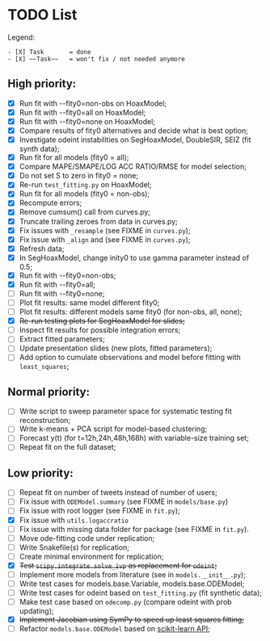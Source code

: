 # TODO List

Legend:
```
- [X] Task       = done
- [X] ~~Task~~   = won't fix / not needed anymore
```

## High priority:
- [X] Run fit with --fity0=non-obs on HoaxModel;
- [X] Run fit with --fity0=all on HoaxModel;
- [X] Run fit with --fity0=none on HoaxModel;
- [X] Compare results of fity0 alternatives and decide what is best option;
- [X] Investigate odeint instabilities on SegHoaxModel, DoubleSIR, SEIZ (fit synth data);
- [X] Run fit for all models (fity0 = all);
- [X] Compare MAPE/SMAPE/LOG ACC RATIO/RMSE for model selection;
- [X] Do not set S to zero in fity0 = none;
- [X] Re-run `test_fitting.py` on HoaxModel;
- [X] Run fit for all models (fity0 = non-obs);
- [X] Recompute errors;
- [X] Remove cumsum() call from curves.py;
- [X] Truncate trailing zeroes from data in curves.py;
- [X] Fix issues with `_resample` (see FIXME in `curves.py`);
- [X] Fix issue with `_align` and (see FIXME in `curves.py`);
- [X] Refresh data;
- [X] In SegHoaxModel, change inity0 to use gamma parameter instead of 0.5;
- [X] Run fit with --fity0=non-obs;
- [X] Run fit with --fity0=all;
- [ ] Run fit with --fity0=none;
- [ ] Plot fit results: same model different fity0;
- [ ] Plot fit results: different models same fity0 (for non-obs, all, none);
- [X] ~~Re-run testing plots for SegHoaxModel for slides;~~
- [ ] Inspect fit results for possible integration errors; 
- [ ] Extract fitted parameters;
- [ ] Update presentation slides (new plots, fitted parameters);
- [ ] Add option to cumulate observations and model before fitting with `least_squares`;

## Normal priority: 
- [ ] Write script to sweep parameter space for systematic testing fit reconstruction;
- [ ] Write k-means + PCA script for model-based clustering;
- [ ] Forecast y(t) (for t=12h,24h,48h,168h) with variable-size training set;
- [ ] Repeat fit on the full dataset;

## Low priority:
- [ ] Repeat fit on number of tweets instead of number of users;
- [ ] Fix issue with `ODEModel.summary` (see FIXME in `models/base.py`)
- [ ] Fix issue with root logger (see FIXME in `fit.py`);
- [X] Fix issue with `utils.logaccratio`
- [ ] Fix issue with missing data folder for package (see FIXME in `fit.py`).
- [ ] Move ode-fitting code under replication;
- [ ] Write Snakefile(s) for replication;
- [ ] Create minimal environment for replication;
- [X] ~~Test `scipy.integrate.solve_ivp` as replacement for `odeint`;~~
- [ ] Implement more models from literature (see in `models.__init__.py`);
- [ ] Write test cases for models.base.Variable, models.base.ODEModel;
- [ ] Write test cases for odeint based on `test_fitting.py` (fit synthetic data);
- [ ] Make test case based on `odecomp.py` (compare odeint with prob updating);
- [X] ~~Implement Jacobian using SymPy to speed up least squares fitting;~~
- [ ] Refactor `models.base.ODEModel` based on [scikit-learn API](https://scikit-learn.org/stable/developers/develop.html);
